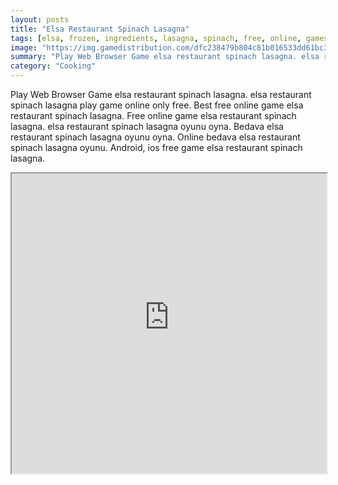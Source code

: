 ```yaml
---
layout: posts
title: "Elsa Restaurant Spinach Lasagna"
tags: [elsa, frozen, ingredients, lasagna, spinach, free, online, games, oyna, game, free, games, play, play, games]
image: "https://img.gamedistribution.com/dfc238479b804c81b016533dd61bc3b8.jpg"
summary: "Play Web Browser Game elsa restaurant spinach lasagna. elsa restaurant spinach lasagna play game online only free. Best free online game elsa restaurant spinach lasagna. Free online game elsa restaurant spinach lasagna. elsa restaurant spinach lasagna oyunu oyna. Bedava elsa restaurant spinach lasagna oyunu oyna. Online bedava elsa restaurant spinach lasagna oyunu. Android, ios free game elsa restaurant spinach lasagna."
category: "Cooking"
---
```


Play Web Browser Game elsa restaurant spinach lasagna. elsa restaurant spinach lasagna play game online only free. Best free online game elsa restaurant spinach lasagna. Free online game elsa restaurant spinach lasagna. elsa restaurant spinach lasagna oyunu oyna. Bedava elsa restaurant spinach lasagna oyunu oyna. Online bedava elsa restaurant spinach lasagna oyunu. Android, ios free game elsa restaurant spinach lasagna.

<iframe width="100%" height="480px;" src="https://flash.gamedistribution.com?game=dfc238479b804c81b016533dd61bc3b8"></iframe>